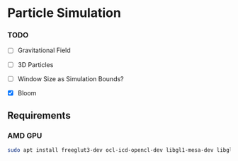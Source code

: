 # Particle Simulation
### TODO
- [ ] Gravitational Field
- [ ] 3D Particles
- [ ] Window Size as Simulation Bounds?
- [X] Bloom 



## Requirements

### AMD GPU
```bash
sudo apt install freeglut3-dev ocl-icd-opencl-dev libgl1-mesa-dev libglew-dev mesa-opencl-icd
```
